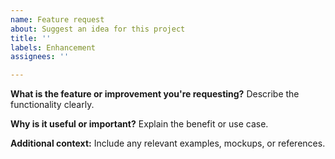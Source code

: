 ```yaml
---
name: Feature request
about: Suggest an idea for this project
title: ''
labels: Enhancement
assignees: ''

---
```


**What is the feature or improvement you're requesting?**
Describe the functionality clearly.

**Why is it useful or important?**
Explain the benefit or use case.

**Additional context:**
Include any relevant examples, mockups, or references.
